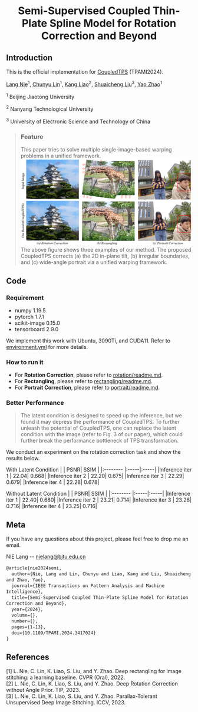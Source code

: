 # <p align="center">Semi-Supervised Coupled Thin-Plate Spline Model for Rotation Correction and Beyond

## Introduction
This is the official implementation for [CoupledTPS](https://arxiv.org/abs/2401.13432) (TPAMI2024).

[Lang Nie](https://nie-lang.github.io/)<sup>1</sup>, [Chunyu Lin](https://faculty.bjtu.edu.cn/8549/)<sup>1</sup>, [Kang Liao](https://kangliao929.github.io/)<sup>2</sup>, [Shuaicheng Liu](http://www.liushuaicheng.org/)<sup>3</sup>, [Yao Zhao](https://faculty.bjtu.edu.cn/5900/)<sup>1</sup>

<sup>1</sup> Beijing Jiaotong University

<sup>2</sup> Nanyang Technological University

<sup>3</sup> University of Electronic Science and Technology of China

> ### Feature
> This paper tries to solve multiple single-image-based warping problems in a unified framework. 
![image](https://github.com/nie-lang/CoupledTPS/blob/main/fig.png)
The above figure shows three examples of our method. The proposed CoupledTPS corrects (a) the 2D in-plane tilt, (b) irregular boundaries, and (c) wide-angle portrait via a unified warping framework.

## Code
### Requirement
* numpy 1.19.5
* pytorch 1.7.1
* scikit-image 0.15.0
* tensorboard 2.9.0

We implement this work with Ubuntu, 3090Ti, and CUDA11. Refer to [environment.yml](https://github.com/nie-lang/CoupledTPS/blob/main/environment.yml) for more details.

### How to run it
* For **Rotation Correction**, please refer to [rotation/readme.md](https://github.com/nie-lang/CoupledTPS/blob/main/rotation/readme.md).
* For **Rectangling**, please refer to [rectangling/readme.md](https://github.com/nie-lang/CoupledTPS/blob/main/rectangling/readme.md).
* For **Portrait Correction**, please refer to [portrait/readme.md](https://github.com/nie-lang/CoupledTPS/blob/main/portrait/readme.md).

### Better Performance
> The latent condition is designed to speed up the inference, but we found it may depress the performance of CoupledTPS. To further unleash the potential of CoupledTPS, one can replace the latent condition with the image (refer to Fig. 3 of our paper), which could further break the performance bottleneck of TPS transformation.

We conduct an experiment on the rotation correction task and show the results below.

With Latent Condition
|  | PSNR| SSIM |
|:-------- |:-----|:-----|
|Inference iter 1  | 22.04|  0.668|
|Inference iter 2  | 22.20|  0.675|
|Inference iter 3  | 22.29|  0.679|
|Inference iter 4  | 22.28|  0.678|

Without Latent Condition
|  | PSNR| SSIM |
|:-------- |:-----|:-----|
|Inference iter 1  | 22.40| 0.680|
|Inference iter 2  | 23.21| 0.714|
|Inference iter 3  | 23.26| 0.716|
|Inference iter 4  | 23.25| 0.716|




## Meta
If you have any questions about this project, please feel free to drop me an email.

NIE Lang -- nielang@bjtu.edu.cn
```
@article{nie2024semi,
  author={Nie, Lang and Lin, Chunyu and Liao, Kang and Liu, Shuaicheng and Zhao, Yao},
  journal={IEEE Transactions on Pattern Analysis and Machine Intelligence}, 
  title={Semi-Supervised Coupled Thin-Plate Spline Model for Rotation Correction and Beyond}, 
  year={2024},
  volume={},
  number={},
  pages={1-13},
  doi={10.1109/TPAMI.2024.3417024}
}

```


## References
[1] L. Nie, C. Lin, K. Liao, S. Liu, and Y. Zhao. Deep rectangling for image stitching: a learning baseline. CVPR (Oral), 2022.  
[2] L. Nie, C. Lin, K. Liao, S. Liu, and Y. Zhao. Deep Rotation Correction without Angle Prior. TIP, 2023.   
[3] L. Nie, C. Lin, K. Liao, S. Liu, and Y. Zhao. Parallax-Tolerant Unsupervised Deep Image Stitching. ICCV, 2023.   



